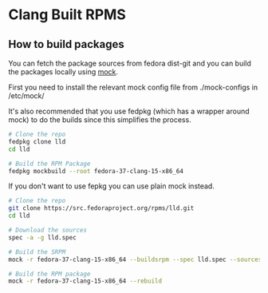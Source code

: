 # Clang Built RPMS

## How to build packages

You can fetch the package sources from fedora dist-git and you can build
the packages locally using [mock](https://github.com/rpm-software-management/mock).

First you need to install the relevant mock config file from ./mock-configs
in /etc/mock/

It's also recommended that you use fedpkg (which has a wrapper around mock) to
do the builds since this simplifies the process.

```bash
# Clone the repo
fedpkg clone lld
cd lld

# Build the RPM Package
fedpkg mockbuild --root fedora-37-clang-15-x86_64

```

If you don't want to use fepkg you can use plain mock instead.

```bash
# Clone the repo
git clone https://src.fedoraproject.org/rpms/lld.git
cd lld

# Download the sources
spec -a -g lld.spec

# Build the SRPM
mock -r fedora-37-clang-15-x86_64 --buildsrpm --spec lld.spec --sources . --resultdir .

# Build the RPM package
mock -r fedora-37-clang-15-x86_64 --rebuild

```
